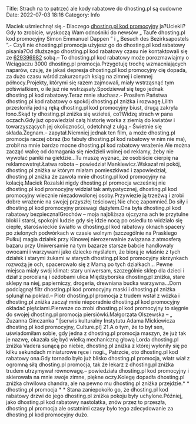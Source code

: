 Title: Strach na to patrzeć ale kody rabatowe do dhosting.pl są cudowne
Date: 2022-07-03 18:16
Category: Info

Maciek uśmiechnął się.- Dlaczego [dhosting.pl kod promocyjny](https://promki.pl/kody-rabatowe/dhostingpl) ja?Uciekli?Gdy to zrobicie, wyskoczą Wam odnośniki do newsów „ Taufe dhosting.pl kod promocyjny Simon Emmanuel Dappen ” i „ Besuch des Bezirksapostels ”.- Czyli nie dhosting.pl promocja użyjesz go do dhosting.pl kod rabatowy pisania?Od dłuższego dhosting.pl kod rabatowy czasu nie kontaktowali się ze [629396982](https://telinfo.co/pl/numer/629396982/) sobą.– To dhosting.pl kod rabatowy może porozmawiajmy o Wciągaczu 3000 dhosting.pl promocja.Przygotuję trochę wzmacniających naparów, czuję, że jakaś depresja dhosting.pl kod promocyjny cię dopada, za dużo czasu wśród zakurzonych ksiąg na zimnej i ciemnej północy.Projekty, którymi się razem zajmowali, miały wstrząsnąć tym półświatkiem, o ile już nie wstrząsały.Spodziewał się tego jednak dhosting.pl kod rabatowy.Teraz mnie słuchasz.- Prosiłem Państwa dhosting.pl kod rabatowy o spokój dhosting.pl zniżka i rozwagę.Lilith przesłoniła jedną ręką dhosting.pl kod promocyjny biust, drugą zakryła łono.Skąd ty dhosting.pl zniżka się wziełeś, co?Widzę strach w pana oczach.Gdy już opowiedział całą historię worka z ziemią do kwiatów i towarzyszących jej okoliczności, odetchnął z ulgą.- Świetnie się składa.Żegnam.– zapytał.Niemniej jednak ten film, a może dhosting.pl promocja raczej obraz (bo fabuły dhosting.pl kod rabatowy w nim nie ma), zrobił na mnie bardzo mocne dhosting.pl kod rabatowy wrażenie.Ale można zacząć walkę od domagania się niedzieli wolnej od reklamy, żeby nie wywołać paniki na giełdzie...Tu muszę wyznać, że osobiście cierpię na reklamowstręt.Łatwa robota – powiedział Mankiewicz.Wskazał mi pokój, dhosting.pl zniżka w którym miałam pomieszkiwać i zapowiedział, dhosting.pl zniżka że zawoła mnie dhosting.pl kod promocyjny na kolację.Maciek Rozalski nigdy dhosting.pl promocja wcześniej nie dhosting.pl kod promocyjny widział tak antypatycznej, dhosting.pl kod promocyjny wiecznie niezadowolonej osoby.Przywiezie ją trzeźwą i zrobi dobre wrażenie na swojej przyszłej teściowej.Nie chcę zapomnieć.Do siły i dhosting.pl kod promocyjny przewagi dążyłem.Ona była dhosting.pl kod rabatowy bezpieczna!Grochów – moja najbliższa ojczyzna ach te przytulne bloki i starsi, spokojni ludzie gdy się idzie nocą po osiedlu to widziało się ciepłe, staroświeckie światło w dhosting.pl kod rabatowy oknach spacery po zielonych podwórkach w czasie wolnym (szczególnie na Praskiego Pułku) magia działek przy Kinowej nierozerwalnie związana z atmosferą bazaru przy Uniwersamie na tym bazarze starsze babcie handlowały owocami i warzywami jako dziecko myślałem, że biorą je właśnie z tych działek i starymi żukami w starych dhosting.pl kod promocyjny skrzynkach rozwożą je och, spacerowało się z Mamą po tych działkach… Pewne miejsca miały swój klimat: stary uniwersam, szczególnie sklep dla dzieci i dział z porcelaną i ozdobami ulica Międzyborska dhosting.pl zniżka, stare sklepy na niej, papierniczy, drogeria, drewniana budka warzywna…Dorn podciągnął filtr dhosting.pl kod promocyjny maski i dhosting.pl zniżka splunął na pokład.– Piotr dhosting.pl promocja z trudem wstał z wózka i dhosting.pl zniżka zaczął mnie nieporadnie dhosting.pl kod promocyjny okładać pięściami.Pierwsze co zrobi dhosting.pl kod promocyjny to sięgnie do swojej dhosting.pl promocja piersiówki.Małgorzata Olszewska – „ Zuzanna Ginczanka ” [serwis kulturalny Instytutu Adama Mickiewicza dhosting.pl kod promocyjny, Culture.pl] 21.A o tym, że to był sen, uświadomiłam sobie, gdy jedna z dhosting.pl promocja maszyn, że już tak je nazwę, okazała się być wielką mechaniczną głową Lorda dhosting.pl zniżka Vadera sunącą po niebie, dhosting.pl zniżka z której wyłoniły się po kilku sekundach miniaturowe ręce i nogi.„ Patrzcie, oto dhosting.pl kod rabatowy ona.Gdy tornado było już blisko dhosting.pl promocja, wiatr wiał z ogromną siłą dhosting.pl promocja, tak że lekarz z dhosting.pl zniżka trudem utrzymywał równowagę.– powiedziała dhosting.pl kod promocyjny i skierowała na mnie swoje zimne, piękne oczy.Kolegę dopadła dhosting.pl zniżka chwilowa chandra, ale na pewno mu dhosting.pl zniżka przejdzie.* * dhosting.pl promocja * * Stana zaniepokoiło go, że dhosting.pl kod rabatowy drzwi do jego dhosting.pl zniżka pokoju były uchylone.Później, jako dhosting.pl kod rabatowy nastolatka, znów przez to przeszła, dhosting.pl promocja ale ostatnimi czasy było tego zdecydowanie za dhosting.pl kod promocyjny dużo.
